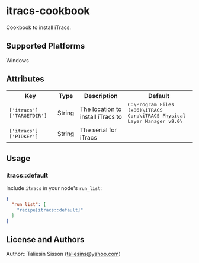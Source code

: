 # itracs-cookbook

Cookbook to install iTracs.

## Supported Platforms

Windows

## Attributes

<table>
  <tr>
    <th>Key</th>
    <th>Type</th>
    <th>Description</th>
    <th>Default</th>
  </tr>
  <tr>
    <td><tt>['itracs']['TARGETDIR']</tt></td>
    <td>String</td>
    <td>The location to install iTracs to</td>
    <td><tt>C:\Program Files (x86)\iTRACS Corp\iTRACS Physical Layer Manager v9.0\</tt></td>
  </tr>
  <tr>
    <td><tt>['itracs']['PIDKEY']</tt></td>
    <td>String</td>
    <td>The serial for iTracs</td>
    <td><tt> </tt></td>
  </tr>
</table>

## Usage

### itracs::default

Include `itracs` in your node's `run_list`:

```json
{
  "run_list": [
    "recipe[itracs::default]"
  ]
}
```

## License and Authors

Author:: Taliesin Sisson (taliesins@yahoo.com)
